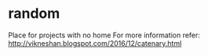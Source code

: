 # random
Place for projects with no home
For more information refer: http://vikneshan.blogspot.com/2016/12/catenary.html

